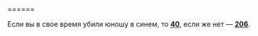======

Если вы в свое время убили юношу в синем, то [**40**](#n_40), если же нет — [**206**](#n_206).

